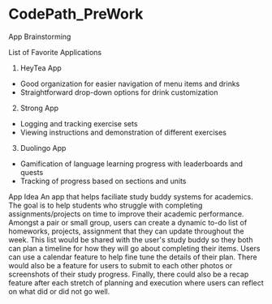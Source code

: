 # CodePath_PreWork

App Brainstorming

List of Favorite Applications 

1. HeyTea App
- Good organization for easier navigation of menu items and drinks
- Straightforward drop-down options for drink customization

2. Strong App
- Logging and tracking exercise sets
- Viewing instructions and demonstration of different exercises

3. Duolingo App
- Gamification of language learning progress with leaderboards and quests
- Tracking of progress based on sections and units


App Idea
    An app that helps faciliate study buddy systems for academics. The goal is to help students who 
    struggle with completing assignments/projects on time to improve their academic performance. 
    Amongst a pair or small group, users can create a dynamic to-do list of homeworks, projects, assignment
    that they can update throughout the week. This list would be shared with the user's study buddy so
    they both can plan a timeline for how they will go about completing their items. Users
    can use a calendar feature to help fine tune the details of their plan. There would also be a feature
    for users to submit to each other photos or screenshots of their study progress. Finally, there could
    also be a recap feature after each stretch of planning and execution where users can reflect on 
    what did or did not go well. 
    
